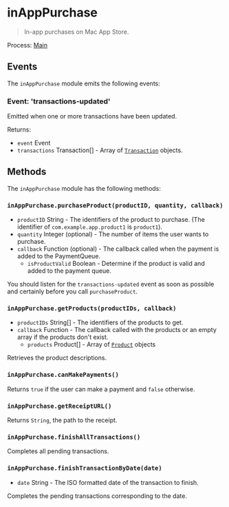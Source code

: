 # inAppPurchase

> In-app purchases on Mac App Store.

Process: [Main](../glossary.md#main-process)

## Events

The `inAppPurchase` module emits the following events:

### Event: 'transactions-updated'

Emitted when one or more transactions have been updated.

Returns:

* `event` Event
* `transactions` Transaction[] - Array of [`Transaction`](structures/transaction) objects.

## Methods

The `inAppPurchase` module has the following methods:


### `inAppPurchase.purchaseProduct(productID, quantity, callback)`

* `productID` String - The identifiers of the product to purchase. (The identifier of `com.example.app.product1` is `product1`).
* `quantity` Integer (optional) - The number of items the user wants to purchase.
* `callback` Function (optional) - The callback called when the payment is added to the PaymentQueue.
    * `isProductValid` Boolean - Determine if the product is valid and added to the payment queue.

You should listen for the `transactions-updated` event as soon as possible and certainly before you call `purchaseProduct`.

### `inAppPurchase.getProducts(productIDs, callback)`

* `productIDs` String[] - The identifiers of the products to get.
* `callback` Function - The callback called with the products or an empty array if the products don't exist.
    * `products` Product[] - Array of [`Product`](structures/product) objects

Retrieves the product descriptions.

### `inAppPurchase.canMakePayments()`

Returns `true` if the user can make a payment and `false` otherwise.

### `inAppPurchase.getReceiptURL()`

Returns `String`, the path to the receipt.


### `inAppPurchase.finishAllTransactions()`

Completes all pending transactions.


### `inAppPurchase.finishTransactionByDate(date)`

* `date` String - The ISO formatted date of the transaction to finish.

Completes the pending transactions corresponding to the date.
